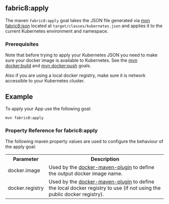 ## fabric8:apply

The maven `fabric8:apply` goal takes the JSON file generated via [mvn fabric8:json](mavenFarbic8Json.html) located at `target/classes/kubernetes.json` and applies it to the current Kubernetes environment and namespace. 

### Prerequisites

Note that before trying to apply your Kubernetes JSON you need to make sure your docker image is available to Kubernetes. See the [mvn docker:build](mavenDockerBuild.html) and [mvn docker:push](mavenDockerPush.html) goals. 

Also if you are using a local docker registry, make sure it is network accessible to your Kubernetes cluster.

## Example

To apply your App use the following goal:

    mvn fabric8:apply

### Property Reference for fabric8:apply

The following maven property values are used to configure the behaviour of the apply goal:

<table class="table table-striped">
<tr>
<th>Parameter</th>
<th>Description</th>
</tr>
<tr>
<td>docker.image</td>
<td>Used by the <a href="https://github.com/rhuss/docker-maven-plugin/blob/master/README.md">docker-maven-plugin</a> to define the output docker image name.</td>
</tr>
<tr>
<td>docker.registry</td>
<td>Used by the <a href="https://github.com/rhuss/docker-maven-plugin/blob/master/README.md">docker-maven-plugin</a> to define the local docker registry to use (if not using the public docker registry).</td>
</tr>
</table>

